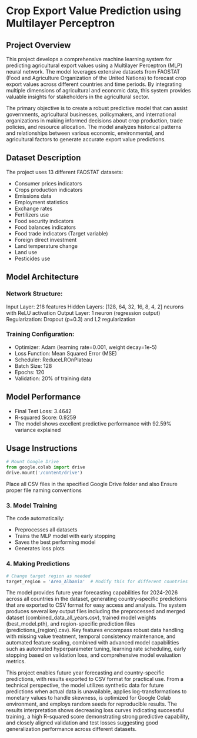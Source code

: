# Crop Export Value Prediction using Multilayer Perceptron

## Project Overview

This project develops a comprehensive machine learning system for predicting agricultural export values using a Multilayer Perceptron (MLP) neural network. The model leverages extensive datasets from FAOSTAT (Food and Agriculture Organization of the United Nations) to forecast crop export values across different countries and time periods. By integrating multiple dimensions of agricultural and economic data, this system provides valuable insights for stakeholders in the agricultural sector.

The primary objective is to create a robust predictive model that can assist governments, agricultural businesses, policymakers, and international organizations in making informed decisions about crop production, trade policies, and resource allocation. The model analyzes historical patterns and relationships between various economic, environmental, and agricultural factors to generate accurate export value predictions.

## Dataset Description

The project uses 13 different FAOSTAT datasets:
- Consumer prices indicators
- Crops production indicators
- Emissions data
- Employment statistics
- Exchange rates
- Fertilizers use
- Food security indicators
- Food balances indicators
- Food trade indicators (Target variable)
- Foreign direct investment
- Land temperature change
- Land use
- Pesticides use

## Model Architecture

### Network Structure:
 Input Layer: 218 features
 Hidden Layers: [128, 64, 32, 16, 8, 4, 2] neurons with ReLU activation
 Output Layer: 1 neuron (regression output)
 Regularization: Dropout (p=0.3) and L2 regularization

### Training Configuration:
- Optimizer: Adam (learning rate=0.001, weight decay=1e-5)
- Loss Function: Mean Squared Error (MSE)
- Scheduler: ReduceLROnPlateau
- Batch Size: 128
- Epochs: 120
- Validation: 20% of training data

## Model Performance

- Final Test Loss: 3.4642
- R-squared Score: 0.9259
- The model shows excellent predictive performance with 92.59% variance explained

## Usage Instructions

```python
# Mount Google Drive
from google.colab import drive
drive.mount('/content/drive')
```
Place all CSV files in the specified Google Drive folder and also Ensure proper file naming conventions

### 3. Model Training

The code automatically:
- Preprocesses all datasets
- Trains the MLP model with early stopping
- Saves the best performing model
- Generates loss plots

### 4. Making Predictions

```python
# Change target region as needed
target_region = 'Area_Albania'  # Modify this for different countries
```
The model provides future year forecasting capabilities for 2024-2026 across all countries in the dataset, generating country-specific predictions that are exported to CSV format for easy access and analysis. The system produces several key output files including the preprocessed and merged dataset (combined_data_all_years.csv), trained model weights (best_model.pth), and region-specific prediction files (predictions_{region}.csv). Key features encompass robust data handling with missing value treatment, temporal consistency maintenance, and automated feature scaling, combined with advanced model capabilities such as automated hyperparameter tuning, learning rate scheduling, early stopping based on validation loss, and comprehensive model evaluation metrics.


This project enables future year forecasting and country-specific predictions, with results exported to CSV format for practical use. From a technical perspective, the model utilizes synthetic data for future predictions when actual data is unavailable, applies log-transformations to monetary values to handle skewness, is optimized for Google Colab environment, and employs random seeds for reproducible results. The results interpretation shows decreasing loss curves indicating successful training, a high R-squared score demonstrating strong predictive capability, and closely aligned validation and test losses suggesting good generalization performance across different datasets.
